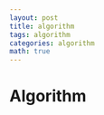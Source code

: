 ```yaml
---
layout: post
title: algorithm
tags: algorithm
categories: algorithm
math: true
---
```

# Algorithm

